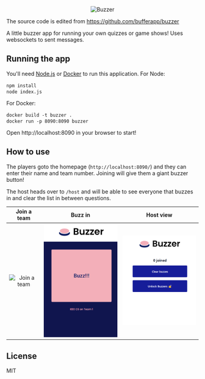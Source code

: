 <p align="center">
  <img width="400px" src="public/buzzer-logo.svg?raw=true&sanitize=true" alt="Buzzer"/>
</p>

The source code is edited from https://github.com/bufferapp/buzzer

A little buzzer app for running your own quizzes or game shows! Uses websockets to sent messages.

## Running the app

You'll need [Node.js](https://nodejs.org) or [Docker](https://www.docker.com/) to run this
application. For Node:

```
npm install
node index.js
```

For Docker:

```
docker build -t buzzer .
docker run -p 8090:8090 buzzer
```

Open http://localhost:8090 in your browser to start!

## How to use

The players goto the homepage (`http://localhost:8090/`) and they can enter their name and team
number. Joining will give them a giant buzzer button!

The host heads over to `/host` and will be able to see everyone that buzzes in and clear the list
in between questions.

|                                     Join a team                                      |                                      Buzz in                                       |                                  Host view                                  |
|:------------------------------------------------------------------------------------:|:----------------------------------------------------------------------------------:|:---------------------------------------------------------------------------:|
| <img width="250px" src="screenshots/player-join-v3.png?raw=true" alt="Join a team"/> | <img width="250px" src="screenshots/player-buzzer-v3.png?raw=true" alt="Buzz in"/> | <img width="250px" src="screenshots/host-v3.png?raw=true" alt="Host view"/> |

## License

MIT

